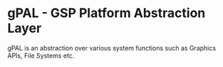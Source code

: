 # gPAL - GSP Platform Abstraction Layer

gPAL is an abstraction over various system functions such as Graphics APIs, File Systems etc.
